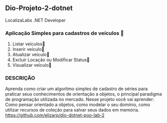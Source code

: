 ## Dio-Projeto-2-dotnet

LocalizaLabs .NET Developer
### Aplicação Simples para cadastros de veículos :car:

1. Listar veículos:car:
2. Inserir veículo:car:
3. Atualizar veículo:car:
4. Excluir Locação ou Modificar Status:car:
5. Visualizar veículo:car:


### DESCRIÇÃO
Aprenda como criar um algoritmo simples de cadastro de séries para praticar seus conhecimentos de orientação a objetos, 
o principal paradigma de programação utilizada no mercado. Nesse projeto você vai aprender: 
Como pensar orientado a objetos, como modelar o seu domínio, como utilizar recursos de coleção para salvar seus dados em memória.
https://github.com/elizarp/dio-dotnet-poo-lab-2
